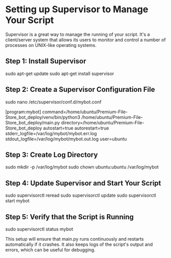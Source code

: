 **Setting up Supervisor to Manage Your Script**
=====================================================

Supervisor is a great way to manage the running of your script. It's a client/server system that allows its users to monitor and control a number of processes on UNIX-like operating systems.

**Step 1: Install Supervisor**
-----------------------------

sudo apt-get update
sudo apt-get install supervisor

**Step 2: Create a Supervisor Configuration File**
---------------------------------------------

sudo nano /etc/supervisor/conf.d/mybot.conf

[program:mybot]
command=/home/ubuntu/Premium-File-Store_bot_deploy/venv/bin/python3 /home/ubuntu/Premium-File-Store_bot_deploy/main.py
directory=/home/ubuntu/Premium-File-Store_bot_deploy
autostart=true
autorestart=true
stderr_logfile=/var/log/mybot/mybot.err.log
stdout_logfile=/var/log/mybot/mybot.out.log
user=ubuntu

**Step 3: Create Log Directory**
------------------------------

sudo mkdir -p /var/log/mybot
sudo chown ubuntu:ubuntu /var/log/mybot

**Step 4: Update Supervisor and Start Your Script**
------------------------------------------------

sudo supervisorctl reread
sudo supervisorctl update
sudo supervisorctl start mybot

**Step 5: Verify that the Script is Running**
-----------------------------------------

sudo supervisorctl status mybot

This setup will ensure that main.py runs continuously and restarts automatically if it crashes. It also keeps logs of the script's output and errors, which can be useful for debugging.